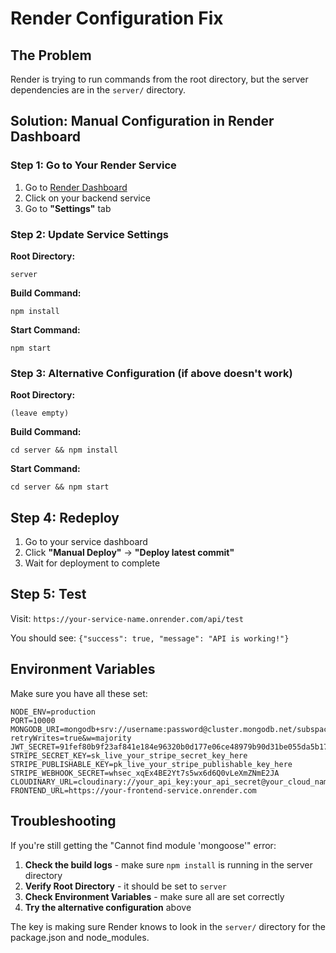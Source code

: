# Render Configuration Fix

## The Problem
Render is trying to run commands from the root directory, but the server dependencies are in the `server/` directory.

## Solution: Manual Configuration in Render Dashboard

### Step 1: Go to Your Render Service
1. Go to [Render Dashboard](https://dashboard.render.com)
2. Click on your backend service
3. Go to **"Settings"** tab

### Step 2: Update Service Settings

**Root Directory:**
```
server
```

**Build Command:**
```
npm install
```

**Start Command:**
```
npm start
```

### Step 3: Alternative Configuration (if above doesn't work)

**Root Directory:**
```
(leave empty)
```

**Build Command:**
```
cd server && npm install
```

**Start Command:**
```
cd server && npm start
```

## Step 4: Redeploy
1. Go to your service dashboard
2. Click **"Manual Deploy"** → **"Deploy latest commit"**
3. Wait for deployment to complete

## Step 5: Test
Visit: `https://your-service-name.onrender.com/api/test`

You should see: `{"success": true, "message": "API is working!"}`

## Environment Variables
Make sure you have all these set:

```env
NODE_ENV=production
PORT=10000
MONGODB_URI=mongodb+srv://username:password@cluster.mongodb.net/subspace?retryWrites=true&w=majority
JWT_SECRET=91fef80b9f23af841e184e96320b0d177e06ce48979b90d31be055da5b1719fc4a761c8212a94e42e057db97f1dab7b81a8ac4783ae0491d267efe6206cad1c8
STRIPE_SECRET_KEY=sk_live_your_stripe_secret_key_here
STRIPE_PUBLISHABLE_KEY=pk_live_your_stripe_publishable_key_here
STRIPE_WEBHOOK_SECRET=whsec_xqEx4BE2Yt7s5wx6d6Q0vLeXmZNmE2JA
CLOUDINARY_URL=cloudinary://your_api_key:your_api_secret@your_cloud_name
FRONTEND_URL=https://your-frontend-service.onrender.com
```

## Troubleshooting

If you're still getting the "Cannot find module 'mongoose'" error:

1. **Check the build logs** - make sure `npm install` is running in the server directory
2. **Verify Root Directory** - it should be set to `server`
3. **Check Environment Variables** - make sure all are set correctly
4. **Try the alternative configuration** above

The key is making sure Render knows to look in the `server/` directory for the package.json and node_modules.
